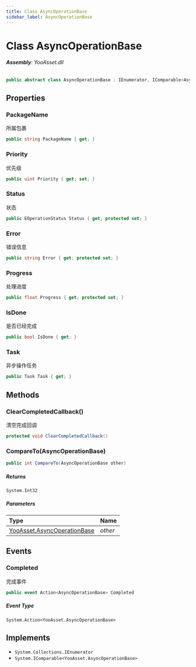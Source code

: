```yaml
---
title: Class AsyncOperationBase
sidebar_label: AsyncOperationBase
---
```

# Class AsyncOperationBase


###### **Assembly**: YooAsset.dll

```csharp title="Declaration"
public abstract class AsyncOperationBase : IEnumerator, IComparable<AsyncOperationBase>
```
## Properties
### PackageName
所属包裹

```csharp title="Declaration"
public string PackageName { get; }
```
### Priority
优先级

```csharp title="Declaration"
public uint Priority { get; set; }
```
### Status
状态

```csharp title="Declaration"
public EOperationStatus Status { get; protected set; }
```
### Error
错误信息

```csharp title="Declaration"
public string Error { get; protected set; }
```
### Progress
处理进度

```csharp title="Declaration"
public float Progress { get; protected set; }
```
### IsDone
是否已经完成

```csharp title="Declaration"
public bool IsDone { get; }
```
### Task
异步操作任务

```csharp title="Declaration"
public Task Task { get; }
```
## Methods
### ClearCompletedCallback()
清空完成回调

```csharp title="Declaration"
protected void ClearCompletedCallback()
```
### CompareTo(AsyncOperationBase)


```csharp title="Declaration"
public int CompareTo(AsyncOperationBase other)
```

##### Returns

`System.Int32`

##### Parameters

| Type | Name |
|:--- |:--- |
| [YooAsset.AsyncOperationBase](../YooAsset/AsyncOperationBase.md) | *other* |

## Events
### Completed
完成事件

```csharp title="Declaration"
public event Action<AsyncOperationBase> Completed
```
##### Event Type
`System.Action<YooAsset.AsyncOperationBase>`

## Implements

* `System.Collections.IEnumerator`
* `System.IComparable<YooAsset.AsyncOperationBase>`
